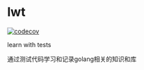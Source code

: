 # lwt
[![codecov](https://codecov.io/gh/zx06/lwt/branch/main/graph/badge.svg?token=pF6wKY5gP3)](https://codecov.io/gh/zx06/lwt)

learn with tests

通过测试代码学习和记录golang相关的知识和库
